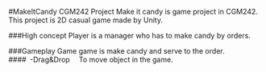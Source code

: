 #MakeItCandy CGM242 Project
Make it candy is game project in CGM242. This project is 2D casual game made by Unity.

###High concept
Player is a manager who has to make candy by orders.

###Gameplay
Game game is make candy and serve to the order. <br>
####&ensp;-Drag&Drop
&emsp;To move object in the game.
